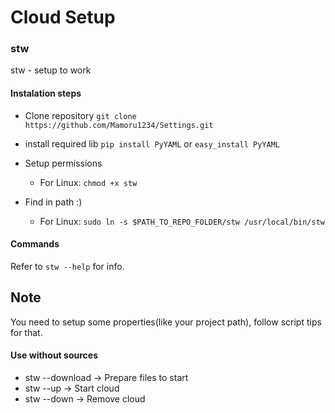 # Cloud Setup

### stw

stw - setup to work

#### Instalation steps

* Clone repository
 `git clone https://github.com/Mamoru1234/Settings.git`
* install required lib `pip install PyYAML` or `easy_install PyYAML`
* Setup permissions
  * For Linux:
    `chmod +x stw`

* Find in path :)
  * For Linux:
    `sudo ln -s $PATH_TO_REPO_FOLDER/stw /usr/local/bin/stw`

#### Commands
Refer to `stw --help` for info.

## Note
You need to setup some properties(like your project path), follow script tips for that.

#### Use without sources
  * stw --download -> Prepare files to start
  * stw --up -> Start cloud
  * stw --down  -> Remove cloud
